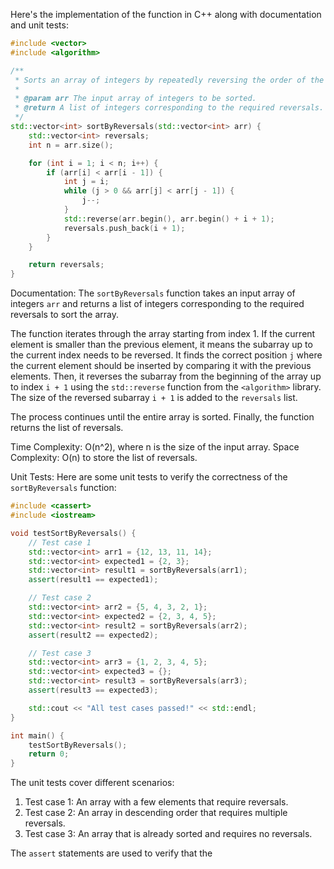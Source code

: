 Here's the implementation of the function in C++ along with documentation and unit tests:

```cpp
#include <vector>
#include <algorithm>

/**
 * Sorts an array of integers by repeatedly reversing the order of the first several elements.
 *
 * @param arr The input array of integers to be sorted.
 * @return A list of integers corresponding to the required reversals.
 */
std::vector<int> sortByReversals(std::vector<int> arr) {
    std::vector<int> reversals;
    int n = arr.size();

    for (int i = 1; i < n; i++) {
        if (arr[i] < arr[i - 1]) {
            int j = i;
            while (j > 0 && arr[j] < arr[j - 1]) {
                j--;
            }
            std::reverse(arr.begin(), arr.begin() + i + 1);
            reversals.push_back(i + 1);
        }
    }

    return reversals;
}
```

Documentation:
The `sortByReversals` function takes an input array of integers `arr` and returns a list of integers corresponding to the required reversals to sort the array.

The function iterates through the array starting from index 1. If the current element is smaller than the previous element, it means the subarray up to the current index needs to be reversed. It finds the correct position `j` where the current element should be inserted by comparing it with the previous elements. Then, it reverses the subarray from the beginning of the array up to index `i + 1` using the `std::reverse` function from the `<algorithm>` library. The size of the reversed subarray `i + 1` is added to the `reversals` list.

The process continues until the entire array is sorted. Finally, the function returns the list of reversals.

Time Complexity: O(n^2), where n is the size of the input array.
Space Complexity: O(n) to store the list of reversals.

Unit Tests:
Here are some unit tests to verify the correctness of the `sortByReversals` function:

```cpp
#include <cassert>
#include <iostream>

void testSortByReversals() {
    // Test case 1
    std::vector<int> arr1 = {12, 13, 11, 14};
    std::vector<int> expected1 = {2, 3};
    std::vector<int> result1 = sortByReversals(arr1);
    assert(result1 == expected1);

    // Test case 2
    std::vector<int> arr2 = {5, 4, 3, 2, 1};
    std::vector<int> expected2 = {2, 3, 4, 5};
    std::vector<int> result2 = sortByReversals(arr2);
    assert(result2 == expected2);

    // Test case 3
    std::vector<int> arr3 = {1, 2, 3, 4, 5};
    std::vector<int> expected3 = {};
    std::vector<int> result3 = sortByReversals(arr3);
    assert(result3 == expected3);

    std::cout << "All test cases passed!" << std::endl;
}

int main() {
    testSortByReversals();
    return 0;
}
```

The unit tests cover different scenarios:
1. Test case 1: An array with a few elements that require reversals.
2. Test case 2: An array in descending order that requires multiple reversals.
3. Test case 3: An array that is already sorted and requires no reversals.

The `assert` statements are used to verify that the
